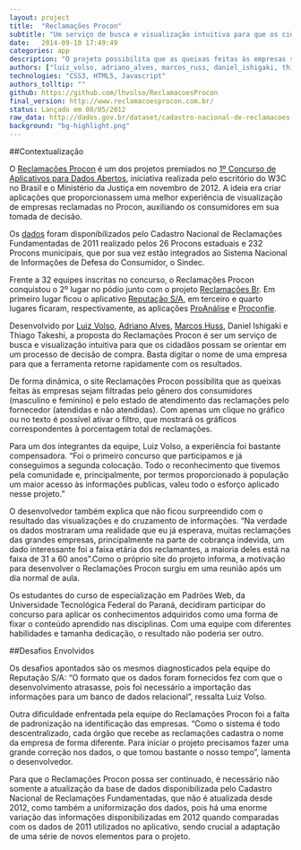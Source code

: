 ```yaml
---
layout: project
title:  "Reclamações Procon"
subtitle: "Um serviço de busca e visualização intuitiva para que os cidadãos possam se orientar em um processo de decisão de compra"
date:   2014-09-10 17:49:49
categories: app
description: "O projeto possibilita que as queixas feitas às empresas sejam filtradas pelo gênero dos consumidores e pelo estado de atendimento das reclamações pelo fornecedor. Com apenas um clique no gráfico ou no texto é possível ativar o filtro, que mostrará os gráficos correspondentes à porcentagem total de reclamações."
authors: ["luiz_volso, adriano_alves, marcos_russ, daniel_ishigaki, thiago_takeshi"]
technologies: "CSS3, HTML5, Javascript"
authors_tolltip: ""
github: https://github.com/lhvolso/ReclamacoesProcon
final_version: http://www.reclamacoesprocon.com.br/
status: Lançado em 08/05/2012
raw_data: http://dados.gov.br/dataset/cadastro-nacional-de-reclamacoes-fundamentadas-procons-sindec
background: "bg-highlight.png"
---
```


##Contextualização

O [Reclamações Procon](http://www.reclamacoesprocon.com.br/) é um dos projetos premiados no [1º Concurso de Aplicativos para Dados Abertos](http://www.w3c.br/Noticias/CerimoniaDePremiacaoDo1ConcursoDeDadosAbertosW3cmj), iniciativa realizada pelo escritório do W3C no Brasil e o Ministério da Justiça em novembro de 2012. A ideia era criar aplicações que proporcionassem uma melhor experiência de visualização de empresas reclamadas no Procon, auxiliando os consumidores em sua tomada de decisão. 

Os [dados](http://dados.gov.br/dataset/cadastro-nacional-de-reclamacoes-fundamentadas-procons-sindec) foram disponibilizados pelo Cadastro Nacional de Reclamações Fundamentadas de 2011 realizado pelos 26 Procons estaduais e 232 Procons municipais, que por sua vez estão integrados ao Sistema Nacional de Informações de Defesa do Consumidor, o Sindec. 

Frente a 32 equipes inscritas no concurso, o Reclamações Procon conquistou o 2º lugar no pódio junto com o projeto [Reclamações Br](http://reclamacoes-br.herokuapp.com/#/). Em primeiro lugar ficou o aplicativo [Reputação S/A](http://reputacao-sa.org/), em terceiro e quarto lugares ficaram, respectivamente, as aplicações [ProAnálise](http://www.proanalise.co.nf/) e [Proconfie](http://proconfie.vod.dcc.ufmg.br/). 

Desenvolvido por [Luiz Volso](http://github.com/lhvolso), [Adriano Alves](http://github.com/adrianoalima), [Marcos Huss](https://twitter.com/marcoshuss), Daniel Ishigaki e Thiago Takeshi, a proposta do Reclamações Procon é ser um serviço de busca e visualização intuitiva para que os cidadãos possam se orientar em um processo de decisão de compra. Basta digitar o nome de uma empresa para que a ferramenta retorne rapidamente com os resultados.

De forma dinâmica, o site Reclamações Procon possibilita que as queixas feitas às empresas sejam filtradas pelo gênero dos consumidores (masculino e feminino) e pelo estado de atendimento das reclamações pelo fornecedor (atendidas e não atendidas). Com apenas um clique no gráfico ou no texto é possível ativar o filtro, que mostrará os gráficos correspondentes à porcentagem total de reclamações. 

Para um dos integrantes da equipe, Luiz Volso, a experiência foi bastante compensadora. “Foi o primeiro concurso que participamos e já conseguimos a segunda colocação. Todo o reconhecimento que tivemos pela comunidade e, principalmente, por termos proporcionado à população um maior acesso às informações publicas, valeu todo o esforço aplicado nesse projeto.” 

O desenvolvedor também explica que não ficou surpreendido com o resultado das visualizações e do cruzamento de informações. “Na verdade os dados mostraram uma realidade que eu já esperava, muitas reclamações das grandes empresas, principalmente na parte de cobrança indevida, um dado interessante foi a faixa etária dos reclamantes, a maioria deles está na faixa de 31 a 60 anos”.Como o próprio site do projeto informa, a motivação para desenvolver o Reclamações Procon surgiu em uma reunião após um dia normal de aula. 

Os estudantes do curso de especialização em Padrões Web, da Universidade Tecnológica Federal do Paraná, decidiram participar do concurso para aplicar os conhecimentos adquiridos como uma forma de fixar o conteúdo aprendido nas disciplinas. Com uma equipe com diferentes habilidades e tamanha dedicação, o resultado não poderia ser outro. 

##Desafios Envolvidos

Os desafios apontados são os mesmos diagnosticados pela equipe do Reputação S/A: “O formato que os dados foram fornecidos fez com que o desenvolvimento atrasasse, pois foi necessário a importação das informações para um banco de dados relacional”, ressalta Luiz Volso. 

Outra dificuldade enfrentada pela equipe do Reclamações Procon foi a falta de padronização na identificação das empresas. “Como o sistema é todo descentralizado, cada órgão que recebe as reclamações cadastra o nome da empresa de forma diferente. Para iniciar o projeto precisamos fazer uma grande correção nos dados, o que tomou bastante o nosso tempo”, lamenta o desenvolvedor. 

Para que o Reclamações Procon possa ser continuado, é necessário não somente a atualização da base de dados disponibilizada pelo Cadastro Nacional de Reclamações Fundamentadas, que não é atualizada desde 2012, como também a uniformização dos dados, pois há uma enorme variação das informações disponibilizadas em 2012 quando comparadas com os dados de 2011 utilizados no aplicativo, sendo crucial a adaptação de uma série de novos elementos para o projeto. 






